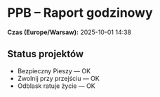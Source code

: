 # PPB – Raport godzinowy
**Czas (Europe/Warsaw):** 2025-10-01 14:38

## Status projektów
- Bezpieczny Pieszy — OK
- Zwolnij przy przejściu — OK
- Odblask ratuje życie — OK


